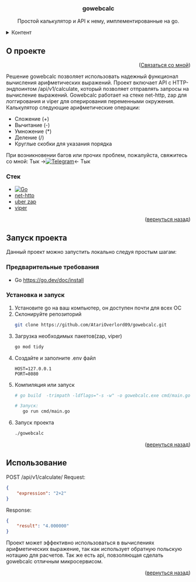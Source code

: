 <a id="readme-top"></a>


<br />
<h3 align="center">gowebcalc</h3>

  <p align="center">
    Простой калькулятор и API к нему, имплементированные на go. 
  </p>
</div>


<details>
  <summary>Контент</summary>
  <ol>
    <li>
      <a href="#about-the-project">О проекте</a>
      <ul>
        <li><a href="#built-with">Стек</a></li>
      </ul>
    </li>
    <li>
      <a href="#getting-started">Запуск проекта</a>
      <ul>
        <li><a href="#prerequisites">Предварительные требования</a></li>
        <li><a href="#installation">Установка и запуск</a></li>
      </ul>
    </li>
    <li><a href="#usage">Использование</a></li>
  </ol>
</details>



## О проекте

<p align="right">(<a href="https://t.me/Basquade">Связаться со мной</a>)</p>


Решение gowebcalc позволяет использовать надежный функционал вычисления арифметических выражений. Проект включает API с HTTP-эндпоинтом /api/v1/calculate, который позволяет отправлять запросы на вычисление выражений.
Gowebcalc работает на стеке net-http, zap для логгирования и viper для оперирования переменными окружения.
Калькулятор следующие арифметические операции:
* Сложение (+)
* Вычитание (-)
* Умножение (*)
* Деление (/)
* Круглые скобки для указания порядка

При возникновении багов или прочих проблем, пожалуйста, свяжитесь со мной:
Тык ->[![Telegram][tg]][tg-url]<- Тык


### Стек

* [![Go][Go]][Go-url]
* [net-http](https://pkg.go.dev/net/http)
* [uber zap](https://github.com/uber-go/zap)
* [viper](https://github.com/spf13/viper)

<p align="right">(<a href="#readme-top">вернуться назад</a>)</p>


## Запуск проекта 

Данный проект можно запустить локально следуя простым шагам:

### Предварительные требования


* Go https://go.dev/doc/install


### Установка и запуск

1. Установите go на ваш компьютер, он доступен почти для всех ОС
2. Склонируйте репозиторий
   ```sh
   git clone https://github.com/AtariOverlord09/gowebcalc.git
   ```
3. Загрузка необходимых пакетов(zap, viper)
   ```sh
   go mod tidy
   ```
4. Создайте и заполните .env файл
   ```.env
   HOST=127.0.0.1
   PORT=8080
   ```
5. Компиляция или запуск
   ```sh
   # go build  -trimpath -ldflags="-s -w" -o gowebcalc.exe cmd/main.go

   # Запуск:
      go run cmd/main.go   
   ```
6. Запуск проекта
   ```sh
   ./gowebcalc
   ```

<p align="right">(<a href="#readme-top">вернуться назад</a>)</p>



<!-- USAGE EXAMPLES -->
## Использование

POST /api/v1/calculate/
Request:
```json
{
    "expression": "2+2"
}
```
Response:
```json
{
    "result": "4.000000"
}
```

Проект может эффективно использоваться в вычислениях арифметических выражение, так как использует обратную польскую нотацию для расчетов. Так же есть api, повзоляющая сделать gowebcalc отличным микросервисом.


<p align="right">(<a href="#readme-top">вернуться назад</a>)</p>



[net-http-url]: https://pkg.go.dev/net/http
[Go-url]: https://go.dev/
[Go]: https://img.shields.io/badge/Go-00ADD8?logo=Go&logoColor=white&style=for-the-badge
[tg-url]: https://t.me/Basquade 
[tg]: https://img.shields.io/badge/Telegram-2CA5E0?style=flat-square&logo=telegram&logoColor=white

